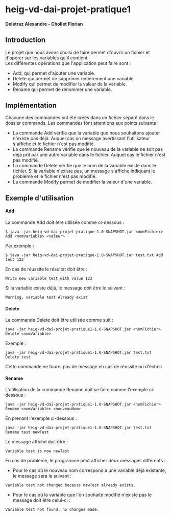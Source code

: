 # heig-vd-dai-projet-pratique1
#### Delétraz Alexandre - Chollet Florian

## Introduction
Le projet que nous avons choisi de faire permet d'ouvrir un fichier et d'opérer sur les variables qu'il contient.  
Les différentes opérations que l'application peut faire sont :
- Add, qui permet d'ajouter une variable.
- Delete qui permet de supprimer entièrement une variable.
- Modify qui permet de modifier la valeur de la variable.
- Rename qui permet de renommer une variable.

## Implémentation
Chacune des commandes ont été créés dans un fichier séparé dans le dossier commands.
Les commandes font attentions aux points suivants :
- La commande Add vérifie que la variable que nous souhaitons ajouter n'existe pas déjà. Auquel cas un message
  avertissant l'utilisateur s'affiche et le fichier n'est pas modifié.
- La commande Rename vérifie que le nouveau de la variable ne soit pas déjà prit par une autre variable dans le fichier.
  Auquel cas le fichier n'est pas modifié.
- La commande Delete vérifie que le nom de la variable existe dans le fichier. Si la variable n'existe pas, un message
  s'affiche indiquant le problème et le fichier n'est pas modifié.
- La commande Modify permet de modifier la valeur d'une variable.  

## Exemple d'utilisation

#### Add
La commande Add doit être utilisée comme ci-dessous :

```text
$ java -jar heig-vd-dai-projet-pratique-1.0-SNAPSHOT.jar <nomFichier> Add <nomVariable> <valeur>
```

Par exemple :
```text
$ java -jar heig-vd-dai-projet-pratique-1.0-SNAPSHOT.jar test.txt Add test 123
```
En cas de réussite le résultat doit être :

```text
Write new variable test with value 123
```

Si la variable existe déjà, le message doit être le suivant :

```text
Warning, variable test Already exist
```

#### Delete
La commande Delete doit être utilisée comme suit :

```text
java -jar heig-vd-dai-projet-pratique1-1.0-SNAPSHOT.jar <nomFichier> Delete <nomVariable>
```

Exemple :
```text
java -jar heig-vd-dai-projet-pratique1-1.0-SNAPSHOT.jar test.txt Delete test
```

Cette commande ne fourni pas de message en cas de réussite ou d'échec

#### Rename

L'utilisation de la commande Rename doit se faire comme l'exemple ci-dessous :

```text
java -jar heig-vd-dai-projet-pratique1-1.0-SNAPSHOT.jar <nomFichier> Rename <nomVariable> <nouveauNom>
```

En prenant l'exemple ci-dessous : 
```text
java -jar heig-vd-dai-projet-pratique1-1.0-SNAPSHOT.jar test.txt Rename test newTest
```

Le message affiché doit être :

```text
Variable test is now newTest
```

En cas de problème, le programme peut afficher deux messages différents :
- Pour le cas où le nouveau nom correspond à une variable déjà existante, le message sera le suivant :

```text
Variable test not changed because newTest already exists.
```
- Pour le cas où la variable que l'on souhaite modifié n'existe pas le message doit être celui-ci :

```text
Variable test not found, no changes made.
```







